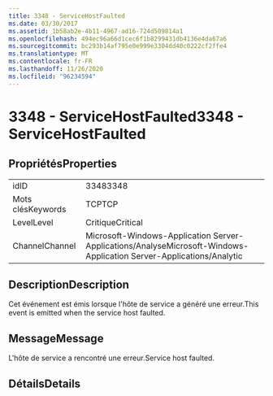 ```yaml
---
title: 3348 - ServiceHostFaulted
ms.date: 03/30/2017
ms.assetid: 1b58ab2e-4b11-4967-ad16-724d509814a1
ms.openlocfilehash: 494ec96a66d1cec6f1b8299431db4136e4da67a6
ms.sourcegitcommit: bc293b14af795e0e999e3304dd40c0222cf2ffe4
ms.translationtype: MT
ms.contentlocale: fr-FR
ms.lasthandoff: 11/26/2020
ms.locfileid: "96234594"
---
```

# <a name="3348---servicehostfaulted"></a><span data-ttu-id="48303-102">3348 - ServiceHostFaulted</span><span class="sxs-lookup"><span data-stu-id="48303-102">3348 - ServiceHostFaulted</span></span>

## <a name="properties"></a><span data-ttu-id="48303-103">Propriétés</span><span class="sxs-lookup"><span data-stu-id="48303-103">Properties</span></span>  
  
|||  
|-|-|  
|<span data-ttu-id="48303-104">id</span><span class="sxs-lookup"><span data-stu-id="48303-104">ID</span></span>|<span data-ttu-id="48303-105">3348</span><span class="sxs-lookup"><span data-stu-id="48303-105">3348</span></span>|  
|<span data-ttu-id="48303-106">Mots clés</span><span class="sxs-lookup"><span data-stu-id="48303-106">Keywords</span></span>|<span data-ttu-id="48303-107">TCP</span><span class="sxs-lookup"><span data-stu-id="48303-107">TCP</span></span>|  
|<span data-ttu-id="48303-108">Level</span><span class="sxs-lookup"><span data-stu-id="48303-108">Level</span></span>|<span data-ttu-id="48303-109">Critique</span><span class="sxs-lookup"><span data-stu-id="48303-109">Critical</span></span>|  
|<span data-ttu-id="48303-110">Channel</span><span class="sxs-lookup"><span data-stu-id="48303-110">Channel</span></span>|<span data-ttu-id="48303-111">Microsoft-Windows-Application Server-Applications/Analyse</span><span class="sxs-lookup"><span data-stu-id="48303-111">Microsoft-Windows-Application Server-Applications/Analytic</span></span>|  
  
## <a name="description"></a><span data-ttu-id="48303-112">Description</span><span class="sxs-lookup"><span data-stu-id="48303-112">Description</span></span>  

 <span data-ttu-id="48303-113">Cet événement est émis lorsque l'hôte de service a généré une erreur.</span><span class="sxs-lookup"><span data-stu-id="48303-113">This event is emitted when the service host faulted.</span></span>  
  
## <a name="message"></a><span data-ttu-id="48303-114">Message</span><span class="sxs-lookup"><span data-stu-id="48303-114">Message</span></span>  

 <span data-ttu-id="48303-115">L'hôte de service a rencontré une erreur.</span><span class="sxs-lookup"><span data-stu-id="48303-115">Service host faulted.</span></span>  
  
## <a name="details"></a><span data-ttu-id="48303-116">Détails</span><span class="sxs-lookup"><span data-stu-id="48303-116">Details</span></span>
